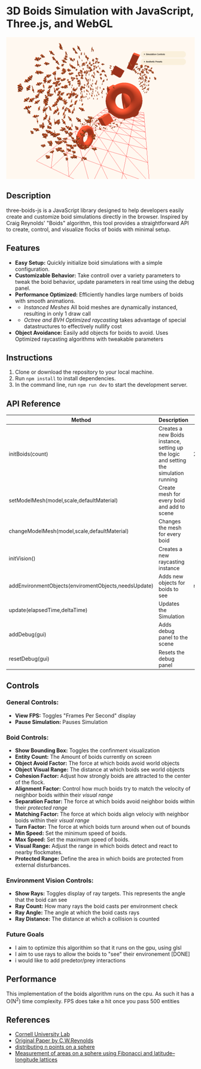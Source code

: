 # 3D Boids Simulation with JavaScript, Three.js, and WebGL
![Boid Simulation](./static/screenshots/Capture.PNG)
## Description
three-boids-js is a JavaScript library designed to help developers easily create and customize boid simulations directly in the browser. Inspired by Craig Reynolds' "Boids" algorithm, this tool provides a straightforward API to create, control, and visualize flocks of boids with minimal setup.

## Features
- **Easy Setup:** Quickly initialize boid simulations with a simple configuration.
- **Customizable Behavior:** Take controll over a variety parameters to tweak the boid behavior, update parameters in real time using the debug panel.
-  **Performance Optimized:** Efficiently handles large numbers of boids with smooth animations.
-  - _Instanced Meshes_ All boid meshes are dynamically instanced, resulting in only 1 draw call
-  - _Octree and BVH Optimized raycasting_ takes advantage of special datastructures to effectively nullify cost
- **Object Avoidance:** Easily add objects for boids to avoid. Uses Optimized raycasting algorithms with tweakable parameters



## Instructions
1. Clone or download the repository to your local machine.
2. Run `npm install` to install dependencies.
3. In the command line, run `npm run dev` to start the development server.

## API Reference
| Method | Description | Default |
|----------|----------|----------|
| initBoids(count) | Creates a new Boids instance, setting up the logic and setting the simulation running  | 200 |
| setModelMesh(model,scale,defaultMaterial) | Create mesh for every boid and add to scene |  |
| changeModelMesh(model,scale,defaultMaterial) | Changes the mesh for every boid | |
| initVision() | Creates a new raycasting instance | |
| addEnvironmentObjects(enviromentObjects,needsUpdate) | Adds new objects for boids to see | needsUpdate=false |
| update(elapsedTime,deltaTime) | Updates the Simulation | |
| addDebug(gui) | Adds debug panel to the scene | |
| resetDebug(gui) | Resets the debug panel | |



    

## Controls
### General Controls:
- **View FPS:** Toggles "Frames Per Second" display
- **Pause Simulation:** Pauses Simulation

### Boid Controls:
- **Show Bounding Box:** Toggles the confinment visualization
- **Entity Count:** The Amount of boids currently on screen
- **Object Avoid Factor:** The force at which boids avoid world objects
- **Object Visual Range:** The distance at which boids see world objects
- **Cohesion Factor:** Adjust how strongly boids are attracted to the center of the flock.
- **Alignment Factor:** Control how much boids try to match the velocity of neighbor boids within their _visual range_
- **Separation Factor:** The force at which boids avoid neighbor boids within their _protected range_
- **Matching Factor:** The force at which boids align velociy with neighbor boids within their _visual range_
- **Turn Factor:** The force at which boids turn around when out of bounds
- **Min Speed:** Set the minimum speed of boids.
- **Max Speed:** Set the maximum speed of boids.
- **Visual Range:** Adjust the range in which boids detect and react to nearby flockmates.
- **Protected Range:** Define the area in which boids are protected from external disturbances.

### Environment Vision Controls:
- **Show Rays:** Toggles display of ray targets. This represents the angle that the boid can see
- **Ray Count:** How many rays the boid casts per environment check
- **Ray Angle:** The angle at which the boid casts rays
- **Ray Distance:** The distance at which a collision is counted


### Future Goals
- I aim to optimize this algorithim so that it runs on the gpu, using glsl 
- I aim to use rays to allow the boids to "see" their environement [DONE]
- i would like to add predetor/prey interactions



## Performance 
This implementation of the boids algorithm runs on the cpu. As such it has a O(N<sup>2</sup>) time complexity. 
FPS does take a hit once you pass 500 entities


## References
- [Cornell University Lab](https://people.ece.cornell.edu/land/courses/ece4760/labs/s2021/Boids/Boids.html)
- [Original Paper by C.W.Reynolds](https://www.cs.toronto.edu/~dt/siggraph97-course/cwr87/)
- [distributing n points on a sphere](https://stackoverflow.com/questions/9600801/evenly-distributing-n-points-on-a-sphere)
- [Measurement of areas on a sphere using Fibonacci and latitude–longitude lattices](https://arxiv.org/pdf/0912.4540)
